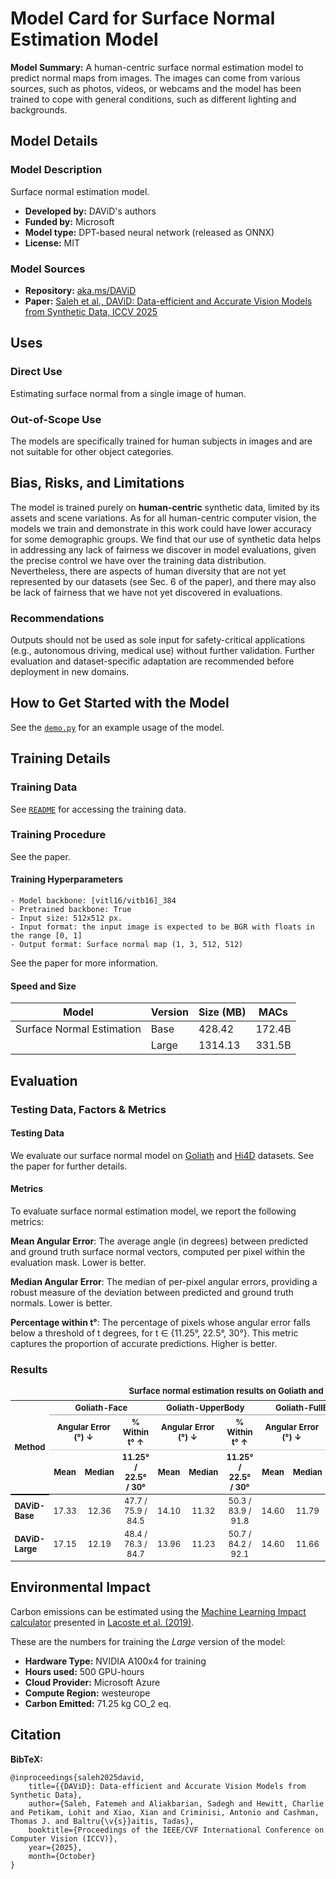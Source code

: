 # Model Card for Surface Normal Estimation Model


**Model Summary:** 
A human-centric surface normal estimation model to predict normal maps from images.
The images can come from various sources, such as photos, videos, or webcams and the model has been trained to cope with general conditions, such as different lighting and backgrounds.


## Model Details

### Model Description

Surface normal estimation model.

- **Developed by:** DAViD's authors
- **Funded by:** Microsoft
- **Model type:** DPT-based neural network (released as ONNX)
- **License:** MIT

### Model Sources

- **Repository:** [aka.ms/DAViD](aka.ms/DAViD)
- **Paper:**  [Saleh et al., DAViD: Data-efficient and Accurate Vision Models from Synthetic Data, ICCV 2025]()

## Uses

### Direct Use
Estimating surface normal from a single image of human.

### Out-of-Scope Use

The models are specifically trained for human subjects in images and are not suitable for other object categories.

## Bias, Risks, and Limitations

The model is trained purely on __human-centric__ synthetic data, limited by its assets and scene variations.  As for all human-centric computer vision, the models we
train and demonstrate in this work could have lower accuracy for some demographic groups. We find that our use of
synthetic data helps in addressing any lack of fairness we
discover in model evaluations, given the precise control we
have over the training data distribution. Nevertheless, there
are aspects of human diversity that are not yet represented
by our datasets (see Sec. 6 of the paper), and there may also be lack of
fairness that we have not yet discovered in evaluations.

### Recommendations

Outputs should not be used as sole input for safety-critical applications (e.g., autonomous driving, medical use) without further validation. Further evaluation and dataset-specific adaptation are recommended before deployment in new domains.


## How to Get Started with the Model

See the [`demo.py`](../demo.py) for an example usage of the model.

## Training Details

### Training Data

See [`README`](../README.md) for accessing the training data.

### Training Procedure

See the paper.


#### Training Hyperparameters


    - Model backbone: [vitl16/vitb16]_384
    - Pretrained backbone: True
    - Input size: 512x512 px.
    - Input format: the input image is expected to be BGR with floats in the range [0, 1]
    - Output format: Surface normal map (1, 3, 512, 512)

See the paper for more information.

#### Speed and Size

| Model         | Version | Size (MB) | MACs         |
|---------------|---------|-----------|--------------|
| Surface Normal Estimation   | Base    | 428.42    | 172.4B       |
|               | Large   | 1314.13   | 331.5B       |

## Evaluation


### Testing Data, Factors & Metrics

#### Testing Data


We evaluate our surface normal model on [Goliath](https://github.com/facebookresearch/goliath) and [Hi4D](https://github.com/yifeiyin04/Hi4D) datasets. See the paper for further details.

#### Metrics


To evaluate surface normal estimation model, we report the following metrics:

**Mean Angular Error**: The average angle (in degrees) between predicted and ground truth surface normal vectors, computed per pixel within the evaluation mask. Lower is better.

**Median Angular Error**: The median of per-pixel angular errors, providing a robust measure of the deviation between predicted and ground truth normals. Lower is better.

**Percentage within t°**: The percentage of pixels whose angular error falls below a threshold of t degrees, for t ∈ {11.25°, 22.5°, 30°}. This metric captures the proportion of accurate predictions. Higher is better.

### Results
<table style="width:100%; border-collapse: collapse; font-size: small;">
  <caption style="caption-side: top; font-weight: bold; margin-bottom: 0.5em;">
    Surface normal estimation results on Goliath and Hi4D. 
  </caption>
  <thead>
    <tr>
      <th rowspan="3" style="border-bottom: 2px solid #000;">Method</th>
      <th colspan="3" style="border-bottom: 1px solid #999; text-align:center;">Goliath-Face</th>
      <th colspan="3" style="border-bottom: 1px solid #999; text-align:center;">Goliath-UpperBody</th>
      <th colspan="3" style="border-bottom: 1px solid #999; text-align:center;">Goliath-FullBody</th>
      <th colspan="3" style="border-bottom: 1px solid #999; text-align:center;">Hi4D</th>
    </tr>
    <tr>
      <th colspan="2" style="border-bottom: 1px solid #ccc; text-align:center;">Angular Error (°) ↓</th>
      <th style="border-bottom: 1px solid #ccc; text-align:center;">% Within t° ↑</th>
      <th colspan="2" style="border-bottom: 1px solid #ccc; text-align:center;">Angular Error (°) ↓</th>
      <th style="border-bottom: 1px solid #ccc; text-align:center;">% Within t° ↑</th>
      <th colspan="2" style="border-bottom: 1px solid #ccc; text-align:center;">Angular Error (°) ↓</th>
      <th style="border-bottom: 1px solid #ccc; text-align:center;">% Within t° ↑</th>
      <th colspan="2" style="border-bottom: 1px solid #ccc; text-align:center;">Angular Error (°) ↓</th>
      <th style="border-bottom: 1px solid #ccc; text-align:center;">% Within t° ↑</th>
    </tr>
    <tr>
      <th style="text-align:center;">Mean</th>
      <th style="text-align:center;">Median</th>
      <th style="text-align:center;">11.25° / 22.5° / 30°</th>
      <th style="text-align:center;">Mean</th>
      <th style="text-align:center;">Median</th>
      <th style="text-align:center;">11.25° / 22.5° / 30°</th>
      <th style="text-align:center;">Mean</th>
      <th style="text-align:center;">Median</th>
      <th style="text-align:center;">11.25° / 22.5° / 30°</th>
      <th style="text-align:center;">Mean</th>
      <th style="text-align:center;">Median</th>
      <th style="text-align:center;">11.25° / 22.5° / 30°</th>
    </tr>
  </thead>
  <tbody>
    <tr>
      <td><strong>DAViD-Base</strong></td>
      <td style="text-align:center;">17.33</td>
      <td style="text-align:center;">12.36</td>
      <td style="text-align:center;">47.7 / 75.9 / 84.5</td>
      <td style="text-align:center;">14.10</td>
      <td style="text-align:center;">11.32</td>
      <td style="text-align:center;">50.3 / 83.9 / 91.8</td>
      <td style="text-align:center;">14.60</td>
      <td style="text-align:center;">11.79</td>
      <td style="text-align:center;">48.1 / 82.3 / 91.1</td>
      <td style="text-align:center;">15.72</td>
      <td style="text-align:center;">12.95</td>
      <td style="text-align:center;">43.2 / 78.7 / 89.2</td>
    </tr>
    <tr>
      <td><strong>DAViD-Large</strong></td>
      <td style="text-align:center;">17.15</td>
      <td style="text-align:center;">12.19</td>
      <td style="text-align:center;">48.4 / 76.3 / 84.7</td>
      <td style="text-align:center;">13.96</td>
      <td style="text-align:center;">11.23</td>
      <td style="text-align:center;">50.7 / 84.2 / 92.1</td>
      <td style="text-align:center;">14.60</td>
      <td style="text-align:center;">11.66</td>
      <td style="text-align:center;">48.7 / 82.2 / 90.8</td>
      <td style="text-align:center;">15.37</td>
      <td style="text-align:center;">12.51</td>
      <td style="text-align:center;">45.1 / 79.7 / 89.6</td>
    </tr>
  </tbody>
</table>



## Environmental Impact

<!-- Total emissions (in grams of CO2eq) and additional considerations, such as electricity usage, go here. Edit the suggested text below accordingly -->

Carbon emissions can be estimated using the [Machine Learning Impact calculator](https://mlco2.github.io/impact#compute) presented in [Lacoste et al. (2019)](https://arxiv.org/abs/1910.09700).

These are the numbers for training the _Large_ version of the model:

- **Hardware Type:** NVIDIA A100x4 for training
- **Hours used:** 500 GPU-hours
- **Cloud Provider:** Microsoft Azure
- **Compute Region:** westeurope
- **Carbon Emitted:**  71.25 kg CO_2 eq.

## Citation

**BibTeX:**

```
@inproceedings{saleh2025david,
    title={{DAViD}: Data-efficient and Accurate Vision Models from Synthetic Data},
    author={Saleh, Fatemeh and Aliakbarian, Sadegh and Hewitt, Charlie and Petikam, Lohit and Xiao, Xian and Criminisi, Antonio and Cashman, Thomas J. and Baltru{\v{s}}aitis, Tadas},
    booktitle={Proceedings of the IEEE/CVF International Conference on Computer Vision (ICCV)},
    year={2025},
    month={October}
}
```
